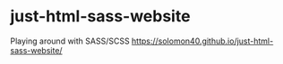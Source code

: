 # just-html-sass-website

Playing around with SASS/SCSS
https://solomon40.github.io/just-html-sass-website/
